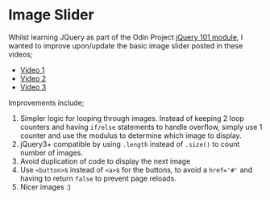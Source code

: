 Image Slider
============

Whilst learning JQuery as part of the Odin Project [jQuery 101 module](http://www.theodinproject.com/courses/web-development-101/lessons/jquery-basics), I wanted to improve upon/update the basic image slider posted in these videos;

* [Video 1](http://www.youtube.com/watch?v=QtYP_eSVKfs)
* [Video 2](http://www.youtube.com/watch?v=z277ZUHNnnE)
* [Video 3](http://www.youtube.com/watch?v=XlYsjMPCgfI)

Improvements include;

1. Simpler logic for looping through images. Instead of keeping 2 loop counters and having `if/else` statements to handle overflow, simply use 1 counter and use the modulus to determine which image to display.
2. jQuery3+ compatible by using `.length` instead of `.size()` to count number of images.
3. Avoid duplication of code to display the next image
4. Use `<button>`s instead of `<a>`s for the buttons, to avoid a `href='#'` and having to return `false` to prevent page reloads.
5. Nicer images :)
